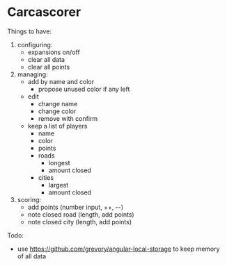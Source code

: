 # Carcascorer

Things to have:

1. configuring:
    - expansions on/off
    - clear all data
    - clear all points
2. managing:
    - add by name and color
        - propose unused color if any left
    - edit
        - change name
        - change color
        - remove with confirm
    - keep a list of players
        - name
        - color
        - points
        - roads
            - longest
            - amount closed
        - cities
            - largest
            - amount closed
3. scoring:
    - add points (number input, ++, --)
    - note closed road (length, add points)
    - note closed city (length, add points)

Todo:

- use https://github.com/grevory/angular-local-storage to keep memory of all data
